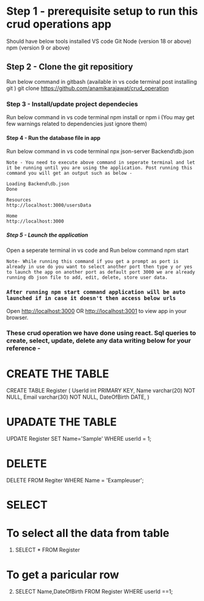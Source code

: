 
# Step 1 - prerequisite setup to run this crud operations app

Should have below tools installed 
    VS code
    Git
    Node (version 18 or above)
    npm (version 9 or above)


## Step 2 - Clone the git repositiory 

Run below command in gitbash (available in vs code terminal post installing git )
    git clone https://github.com/anamikarajawat/crud_operation

### Step 3 - Install/update project dependecies 

Run below command in vs code terminal
    npm install or npm i (You may get few warnings related to dependencies just ignore them)
    

#### Step 4 - Run the database file in app 
Run below command in vs code terminal 
    npx json-server Backend\db.json

    Note - You need to execute above command in seperate terminal and let it be running until you are using the application. Post running this command you will get an output such as below -

    Loading Backend\db.json
    Done

    Resources
    http://localhost:3000/usersData

    Home
    http://localhost:3000

##### Step 5 - Launch the application
Open a seperate terminal in vs code and Run below command
    npm start

    Note- While running this command if you get a prompt as port is already in use do you want to select another port then type y or yes to launch the app on another port as default port 3000 we are already running db json file to add, edit, delete, store user data.

### `After running npm start command application will be auto launched if in case it doesn't then access below urls` 
Open [http://localhost:3000](http://localhost:3000) OR [http://localhost:3001](http://localhost:3001) to view app in your browser.

### These crud operation we have done using react. Sql queries to create, select, update, delete any data writing below for your reference -

# CREATE THE TABLE

CREATE TABLE Register
(
UserId int PRIMARY KEY,
Name varchar(20) NOT NULL,
Email varchar(30) NOT NULL,
DateOfBirth DATE,
)

# UPADATE THE TABLE

UPDATE Register SET Name='Sample'
WHERE userId = 1;


# DELETE 

DELETE FROM Regiter WHERE 
Name = 'Exampleuser';

# SELECT

# To select all the data from table
1. SELECT * FROM Register

# To get a paricular row
2. SELECT Name,DateOfBirth FROM Register WHERE
userId ==1;





